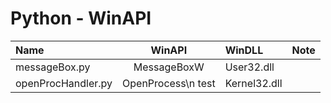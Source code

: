 # Python - WinAPI

| Name | WinAPI | WinDLL | Note |
| :--- | :---: | :--- | :-- |
| messageBox.py | MessageBoxW | User32.dll | |
| openProcHandler.py | OpenProcess\n test | Kernel32.dll | |
